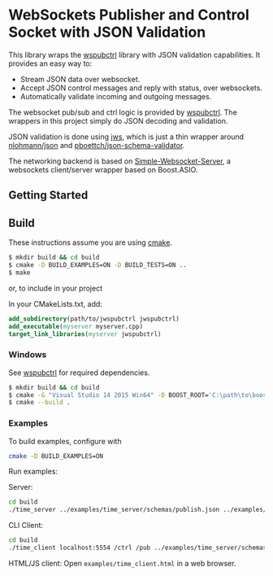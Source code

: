 # WebSockets Publisher and Control Socket with JSON Validation

This library wraps the [wspubctrl](https://github.com/jmuncaster/wspubctrl) library with JSON validation
capabilities. It provides an easy way to:
- Stream JSON data over websocket.
- Accept JSON control messages and reply with status, over websockets.
- Automatically validate incoming and outgoing messages.

The websocket pub/sub and ctrl logic is provided by [wspubctrl](https://github.com/jmuncaster/wspubctrl). The wrappers in this project simply do JSON decoding and validation.

JSON validation is done using [jws](https://github.com/jmuncaster/jws), which is just a thin wrapper
around [nlohmann/json](https://github.com/nlohmann/json) and [pboettch/json-schema-validator](https://github.com/pboettch/json-schema-validator).

The networking backend is based on [Simple-Websocket-Server](https://github.com/eidheim/Simple-WebSocket-Server), a websockets client/server wrapper based on Boost.ASIO.


## Getting Started

## Build

These instructions assume you are using [cmake](cmake.org).
```bash
$ mkdir build && cd build
$ cmake -D BUILD_EXAMPLES=ON -D BUILD_TESTS=ON ..
$ make
```

or, to include in your project

In your CMakeLists.txt, add:
```CMake
add_subdirectory(path/to/jwspubctrl jwspubctrl)
add_executable(myserver myserver.cpp)
target_link_libraries(myserver jwspubctrl)
```

### Windows

See [wspubctrl](https://github.com/jmuncaster/wspubctrl) for required dependencies.

```bash
$ mkdir build && cd build
$ cmake -G "Visual Studio 14 2015 Win64" -D BOOST_ROOT='C:\path\to\boost' -D BUILD_EXAMPLES=ON -D BUILD_TESTS=ON ..
$ cmake --build .
```


### Examples

To build examples, configure with
```bash
cmake -D BUILD_EXAMPLES=ON
```

Run examples:

Server:
```bash
cd build
./time_server ../examples/time_server/schemas/publish.json ../examples/time_server/schemas/ctrl_request.json ../examples/time_server/schemas/ctrl_reply.json
```

CLI Client:
```bash
cd build
./time_client localhost:5554 /ctrl /pub ../examples/time_server/schemas/publish.json ../examples/time_server/schemas/ctrl_request.json ../examples/time_server/schemas/ctrl_reply.json
```

HTML/JS client:
Open `examples/time_client.html` in a web browser.
